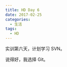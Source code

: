 ```yaml
---
title: HD Day 6
date: 2017-02-25
categories:
  - 生活
tags:
  - HD
---
```


实训第六天，计划学习 SVN。

说得好，我选择 Git。

